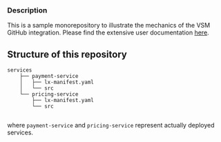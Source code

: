 ### Description

This is a sample monorepository to illustrate the mechanics of the VSM GitHub integration. Please find the extensive user documentation [here](https://docs-vsm.leanix.net/docs/github-repository#support-for-mono-repos).

## Structure of this repository

```
services
    ├── payment-service
    │   ├── lx-manifest.yaml
    │   └── src
    └── pricing-service
        ├── lx-manifest.yaml
        └── src
        
```
where `payment-service` and `pricing-service` represent actually deployed services.
